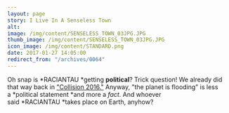 ```yaml
---
layout: page
story: I Live In A Senseless Town
alt:
image: /img/content/SENSELESS_TOWN_03JPG.JPG
thumb_image: /img/content/SENSELESS_TOWN_03JPG.JPG
icon_image: /img/content/STANDARD.png
date: 2017-01-27 14:05:00
redirect_from: "/archives/0064"
---
```



Oh snap is&nbsp;*RACIANTAU&nbsp;*getting&nbsp;**political**? Trick question! We already did that way back in ["Collision 2016."](/comics/cabin+fever_01/)&nbsp;Anyway, "the planet is flooding" is less a&nbsp;*political statement&nbsp;*and more a&nbsp;*fact*. And whoever said&nbsp;*RACIANTAU&nbsp;*takes place on Earth, anyhow?
